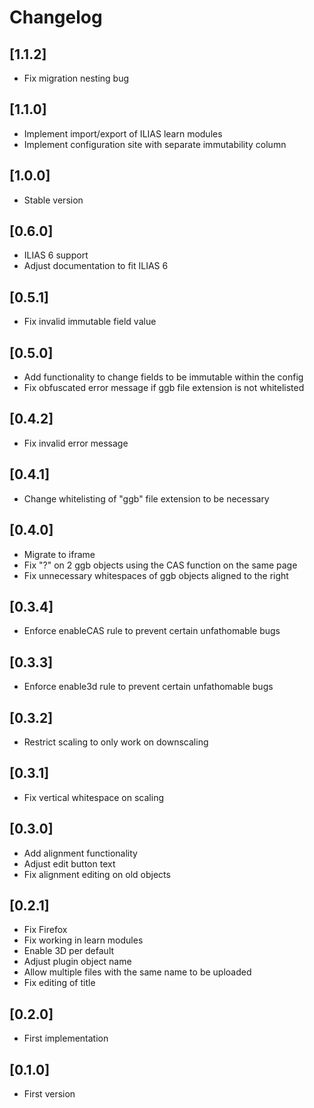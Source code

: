 # Changelog

## [1.1.2]
- Fix migration nesting bug

## [1.1.0]
- Implement import/export of ILIAS learn modules
- Implement configuration site with separate immutability column

## [1.0.0]
- Stable version

## [0.6.0]
- ILIAS 6 support
- Adjust documentation to fit ILIAS 6

## [0.5.1]
- Fix invalid immutable field value

## [0.5.0]
- Add functionality to change fields to be immutable within the config
- Fix obfuscated error message if ggb file extension is not whitelisted

## [0.4.2]
- Fix invalid error message

## [0.4.1]
- Change whitelisting of "ggb" file extension to be necessary

## [0.4.0]
- Migrate to iframe
- Fix "?" on 2 ggb objects using the CAS function on the same page
- Fix unnecessary whitespaces of ggb objects aligned to the right

## [0.3.4]
- Enforce enableCAS rule to prevent certain unfathomable bugs

## [0.3.3]
- Enforce enable3d rule to prevent certain unfathomable bugs

## [0.3.2]
- Restrict scaling to only work on downscaling

## [0.3.1]
- Fix vertical whitespace on scaling

## [0.3.0]
- Add alignment functionality
- Adjust edit button text
- Fix alignment editing on old objects

## [0.2.1]
- Fix Firefox
- Fix working in learn modules
- Enable 3D per default
- Adjust plugin object name
- Allow multiple files with the same name to be uploaded
- Fix editing of title

## [0.2.0]
- First implementation

## [0.1.0]
- First version
